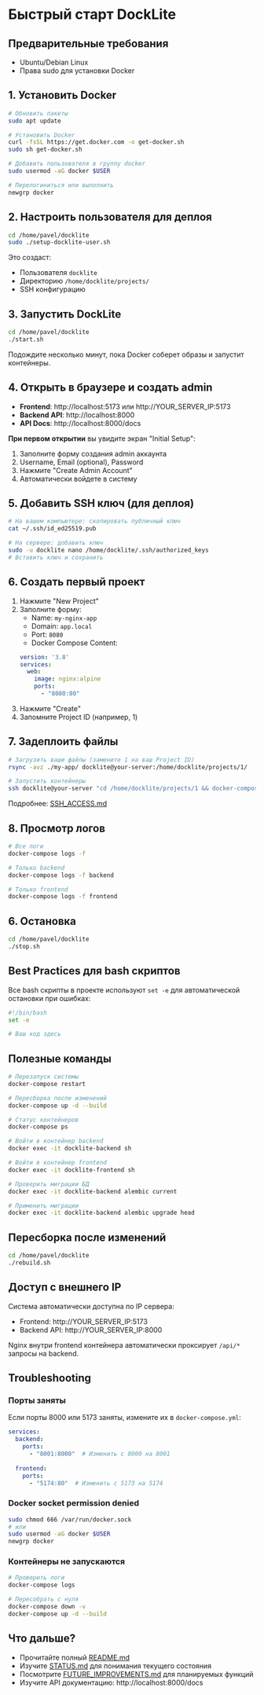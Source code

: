 # Быстрый старт DockLite

## Предварительные требования

- Ubuntu/Debian Linux
- Права sudo для установки Docker

## 1. Установить Docker

```bash
# Обновить пакеты
sudo apt update

# Установить Docker
curl -fsSL https://get.docker.com -o get-docker.sh
sudo sh get-docker.sh

# Добавить пользователя в группу docker
sudo usermod -aG docker $USER

# Перелогиниться или выполнить
newgrp docker
```

## 2. Настроить пользователя для деплоя

```bash
cd /home/pavel/docklite
sudo ./setup-docklite-user.sh
```

Это создаст:
- Пользователя `docklite`
- Директорию `/home/docklite/projects/`
- SSH конфигурацию

## 3. Запустить DockLite

```bash
cd /home/pavel/docklite
./start.sh
```

Подождите несколько минут, пока Docker соберет образы и запустит контейнеры.

## 4. Открыть в браузере и создать admin

- **Frontend**: http://localhost:5173 или http://YOUR_SERVER_IP:5173
- **Backend API**: http://localhost:8000
- **API Docs**: http://localhost:8000/docs

**При первом открытии** вы увидите экран "Initial Setup":
1. Заполните форму создания admin аккаунта
2. Username, Email (optional), Password
3. Нажмите "Create Admin Account"
4. Автоматически войдете в систему

## 5. Добавить SSH ключ (для деплоя)

```bash
# На вашем компьютере: скопировать публичный ключ
cat ~/.ssh/id_ed25519.pub

# На сервере: добавить ключ
sudo -u docklite nano /home/docklite/.ssh/authorized_keys
# Вставить ключ и сохранить
```

## 6. Создать первый проект

1. Нажмите "New Project"
2. Заполните форму:
   - Name: `my-nginx-app`
   - Domain: `app.local`
   - Port: `8080`
   - Docker Compose Content:
   ```yaml
   version: '3.8'
   services:
     web:
       image: nginx:alpine
       ports:
         - "8080:80"
   ```
3. Нажмите "Create"
4. Запомните Project ID (например, 1)

## 7. Задеплоить файлы

```bash
# Загрузить ваши файлы (замените 1 на ваш Project ID)
rsync -avz ./my-app/ docklite@your-server:/home/docklite/projects/1/

# Запустить контейнеры
ssh docklite@your-server "cd /home/docklite/projects/1 && docker-compose up -d"
```

Подробнее: [SSH_ACCESS.md](./SSH_ACCESS.md)

## 8. Просмотр логов

```bash
# Все логи
docker-compose logs -f

# Только backend
docker-compose logs -f backend

# Только frontend
docker-compose logs -f frontend
```

## 6. Остановка

```bash
cd /home/pavel/docklite
./stop.sh
```

## Best Practices для bash скриптов

Все bash скрипты в проекте используют `set -e` для автоматической остановки при ошибках:

```bash
#!/bin/bash
set -e

# Ваш код здесь
```

## Полезные команды

```bash
# Перезапуск системы
docker-compose restart

# Пересборка после изменений
docker-compose up -d --build

# Статус контейнеров
docker-compose ps

# Войти в контейнер backend
docker exec -it docklite-backend sh

# Войти в контейнер frontend
docker exec -it docklite-frontend sh

# Проверить миграции БД
docker exec -it docklite-backend alembic current

# Применить миграции
docker exec -it docklite-backend alembic upgrade head
```

## Пересборка после изменений

```bash
cd /home/pavel/docklite
./rebuild.sh
```

## Доступ с внешнего IP

Система автоматически доступна по IP сервера:
- Frontend: http://YOUR_SERVER_IP:5173
- Backend API: http://YOUR_SERVER_IP:8000

Nginx внутри frontend контейнера автоматически проксирует `/api/*` запросы на backend.

## Troubleshooting

### Порты заняты

Если порты 8000 или 5173 заняты, измените их в `docker-compose.yml`:

```yaml
services:
  backend:
    ports:
      - "8001:8000"  # Изменить с 8000 на 8001
  
  frontend:
    ports:
      - "5174:80"  # Изменить с 5173 на 5174
```

### Docker socket permission denied

```bash
sudo chmod 666 /var/run/docker.sock
# или
sudo usermod -aG docker $USER
newgrp docker
```

### Контейнеры не запускаются

```bash
# Проверить логи
docker-compose logs

# Пересобрать с нуля
docker-compose down -v
docker-compose up -d --build
```

## Что дальше?

- Прочитайте полный [README.md](./README.md)
- Изучите [STATUS.md](./STATUS.md) для понимания текущего состояния
- Посмотрите [FUTURE_IMPROVEMENTS.md](./FUTURE_IMPROVEMENTS.md) для планируемых функций
- Изучите API документацию: http://localhost:8000/docs

